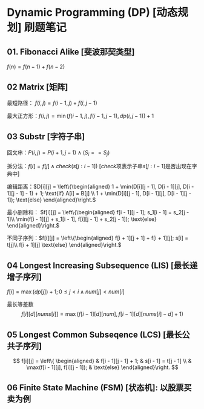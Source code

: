 # Dynamic Programming (DP) [动态规划] 刷题笔记

## 01. Fibonacci Alike [斐波那契类型]
$f(n) = f(n - 1) + f(n - 2)$

## 02 Matrix [矩阵]
最短路径： $f(i, j) = f(i - 1, j) + f(i, j - 1)$ 

最大正方形：$f(i, j) = \min(f(i - 1, j), f(i - 1, j - 1), dp(i, j - 1)) + 1$

## 03 Substr [字符子串]
回文串：$P(i, j) = P(i + 1, j - 1) \land (S_i == S_j)$

拆分法：$f[i] = f[j] \land check(s[j:i-1])$ [$check$项表示子串$s[j:i-1]$是否出现在字典中]

编辑距离：$D[i][j] = \left\{\begin{aligned}
  1 + \min(D[i][j - 1], D[i - 1][j], D[i - 1][j - 1] - 1) + 1; \text{if} A[i] = B[j] \\
  1 +  \min(D[i][j - 1], D[i - 1][j], D[i - 1][j - 1]); \text{else} 
\end{aligned}\right.$

最小删除和： $f[i][j] = \left\{\begin{aligned}
  f[i - 1][j - 1]; s_1[i - 1] = s_2[j - 1]\\
  \min(f[i - 1][j] + s_1[i - 1], f[i][j - 1] + s_2[j - 1]); \text{else} 
\end{aligned}\right.$

不同子序列：$f[i][j] = \left\{\begin{aligned}
  f[i + 1][j + 1] + f[i + 1][j]; s[i] = t[j]\\
  f[i + 1][j] \text{else} 
\end{aligned}\right.$

## 04 Longest Increasing Subsequence (LIS) [最长递增子序列]

$f[i] = \max(dp[j]) + 1; 0 \leq j < i \land num[j] < num[i]$

最长等差数
$$
f[i][d][nums[i]] = \max(f[i - 1][d][num], f[i - 1][d][nums[i] - d] + 1)
$$

## 05 Longest Common Subseqence (LCS) [最长公共子序列]

$$
f[i][j] = \left\{ \begin{aligned}
  & f[i - 1][j - 1] + 1; & s[i - 1] = t[j - 1] \\ 
  & \max(f[i - 1][j], f[i][j - 1]); & \text{else}  
\end{aligned}\right.
$$

## 06 Finite State Machine (FSM) [状态机]: 以股票买卖为例


